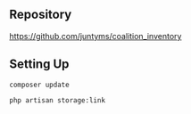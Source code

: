 ## Repository
https://github.com/juntyms/coalition_inventory

## Setting Up

` composer update `

` php artisan storage:link `
